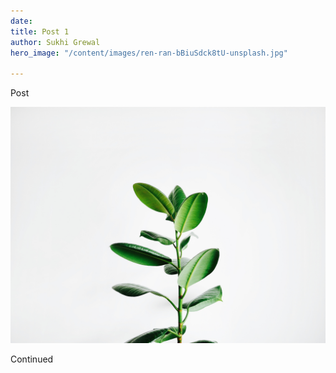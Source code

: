 ```yaml
---
date: 
title: Post 1
author: Sukhi Grewal
hero_image: "/content/images/ren-ran-bBiuSdck8tU-unsplash.jpg"

---
```

Post

![](/content/images/igor-son-FV_PxCqgtwc-unsplash.jpg)

Continued